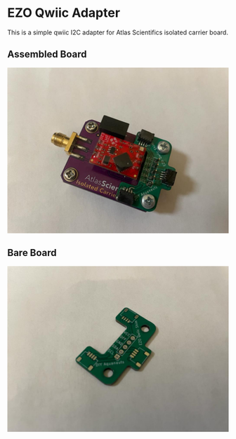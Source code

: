 # EZO Qwiic Adapter
This is a simple qwiic I2C adapter for Atlas Scientifics isolated carrier board.
## Assembled Board
![Assembled Board](./media/ezo-qwiic-assy.jpeg)
## Bare Board
![Alt Text](./media/ezo-qwiic.jpeg)